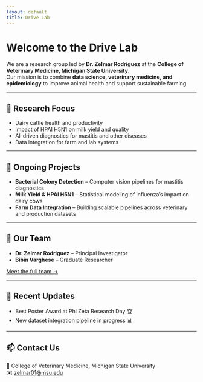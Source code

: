 ```yaml
---
layout: default
title: Drive Lab
---
```


# Welcome to the Drive Lab

We are a research group led by **Dr. Zelmar Rodriguez** at the **College of Veterinary Medicine, Michigan State University**.  
Our mission is to combine **data science, veterinary medicine, and epidemiology** to improve animal health and support sustainable farming.  

---

## 🔬 Research Focus
- Dairy cattle health and productivity  
- Impact of HPAI H5N1 on milk yield and quality  
- AI-driven diagnostics for mastitis and other diseases  
- Data integration for farm and lab systems  

---

## 🚀 Ongoing Projects
- **Bacterial Colony Detection** – Computer vision pipelines for mastitis diagnostics  
- **Milk Yield & HPAI H5N1** – Statistical modeling of influenza’s impact on dairy cows  
- **Farm Data Integration** – Building scalable pipelines across veterinary and production datasets  

---

## 👥 Our Team
- **Dr. Zelmar Rodriguez** – Principal Investigator  
- **Bibin Varghese** – Graduate Researcher  

[Meet the full team →](team.md)  

---

## 📢 Recent Updates
- Best Poster Award at Phi Zeta Research Day 🏆  
- New dataset integration pipeline in progress 📊  

---

## 📫 Contact Us
📍 College of Veterinary Medicine, Michigan State University  
✉️ [zelmar01@msu.edu](mailto:zelmar01@msu.edu)  